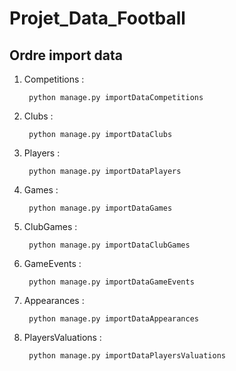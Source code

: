 # Projet_Data_Football

## Ordre import data 
1. Competitions : 

        python manage.py importDataCompetitions
    
2. Clubs :

        python manage.py importDataClubs
    
3. Players :

        python manage.py importDataPlayers

4. Games :

        python manage.py importDataGames

5. ClubGames :

        python manage.py importDataClubGames

6. GameEvents :

        python manage.py importDataGameEvents

7. Appearances :

        python manage.py importDataAppearances

8. PlayersValuations :

        python manage.py importDataPlayersValuations